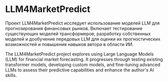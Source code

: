 # LLM4MarketPredict
Проект LLM4MarketPredict исследует использование моделей LLM для прогнозирования финансовых рынков. Включает тестирование существующих моделей трансформеров, разработку собственных моделей и дообучение передовых LLM для оценки их прогностических возможностей и повышения навыков автора в области ИИ.

The LLM4MarketPredict project explores using Large Language Models (LLM) for financial market forecasting. It progresses through testing existing transformer models, developing custom models, and fine-tuning advanced LLMs to assess their predictive capabilities and enhance the author's AI skills.
